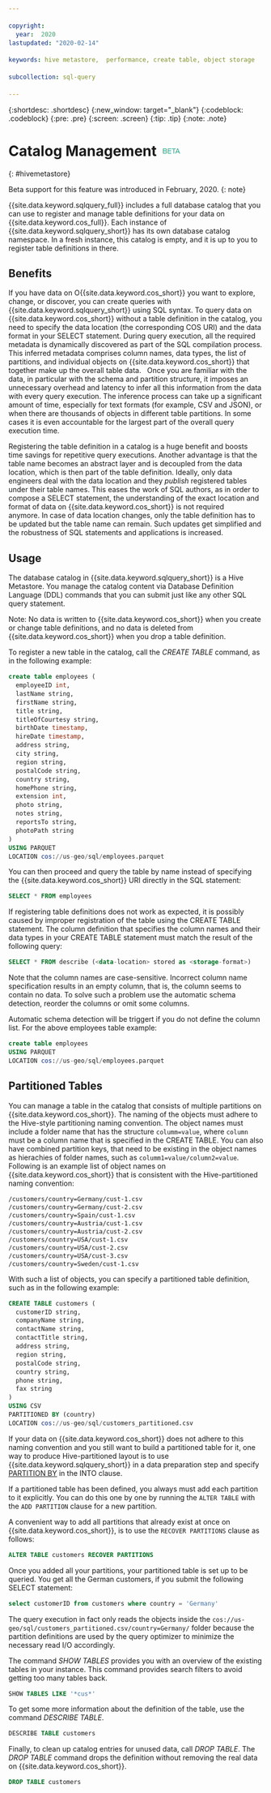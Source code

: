 ```yaml
---

copyright:
  year:  2020
lastupdated: "2020-02-14"

keywords: hive metastore,  performance, create table, object storage

subcollection: sql-query

---
```


{:shortdesc: .shortdesc}
{:new_window: target="_blank"}
{:codeblock: .codeblock}
{:pre: .pre}
{:screen: .screen}
{:tip: .tip}
{:note: .note}


# Catalog Management ![Beta](beta.png)
{: #hivemetastore}

Beta support for this feature was introduced in February, 2020.
{: note}

{{site.data.keyword.sqlquery_full}} includes a full database catalog that you can use to register and manage table definitions for your data on {{site.data.keyword.cos_full}}. Each instance of {{site.data.keyword.sqlquery_short}} has its own database catalog namespace. In a fresh instance, this catalog is empty, and it is up to you to register table definitions in there.

## Benefits

If you have data on O{{site.data.keyword.cos_short}} you want to explore, change, or discover, you can create queries with {{site.data.keyword.sqlquery_short}} using SQL syntax. To query data on {{site.data.keyword.cos_short}} without a table definition in the catalog, you need to specify the data location (the corresponding COS URI) and the data format in your SELECT statement. During query execution, all the required metadata is dynamically discovered as part of the SQL compilation process. This inferred metadata comprises column names, data types, the list of partitions, and individual objects on {{site.data.keyword.cos_short}} that together make up the overall table data.
 
Once you are familiar with the data, in particular with the schema and partition structure, it imposes an unnecessary overhead and latency to infer all this information from the data with every query execution. The inference process can take up a significant amount of time, especially for text formats (for example, CSV and JSON), or when there are thousands of objects in different table partitions. In some cases it is even accountable for the largest part of the overall query execution time. 

Registering the table definition in a catalog is a huge benefit and boosts time savings for repetitive query executions. Another advantage is that the table name becomes an abstract layer and is decoupled from the data location, which is then part of the table definition. Ideally, only data engineers deal with the data location and they *publish* registered tables under their table names. This eases the work of SQL authors, as in order to compose a SELECT statement, the understanding of the exact location and format of data on {{site.data.keyword.cos_short}} is not required anymore. In case of data location changes, only the table definition has to be updated but the table name can remain. Such updates get simplified and the robustness of SQL statements and applications is increased. 

## Usage

The database catalog in {{site.data.keyword.sqlquery_short}} is a Hive Metastore. You manage the catalog content via Database Definition Language (DDL) commands that you can submit just like any other SQL query statement.

Note: No data is written to {{site.data.keyword.cos_short}} when you create or change table definitions, and no data is deleted from {{site.data.keyword.cos_short}} when you drop a table definition.

To register a new table in the catalog, call the *CREATE TABLE* command, as in the following example:

```sql
create table employees (
  employeeID int,
  lastName string,
  firstName string,
  title string,
  titleOfCourtesy string,
  birthDate timestamp,
  hireDate timestamp,
  address string,
  city string,
  region string,
  postalCode string,
  country string,
  homePhone string,
  extension int,
  photo string,
  notes string,
  reportsTo string,
  photoPath string
)
USING PARQUET
LOCATION cos://us-geo/sql/employees.parquet
```

You can then proceed and query the table by name instead of specifying the {{site.data.keyword.cos_short}} URI directly in the SQL statement:

```sql
SELECT * FROM employees
```

If registering table definitions does not work as expected, it is possibly caused by improper registration of the table using the CREATE TABLE statement. The column definition that specifies the column names and their data types in your CREATE TABLE statement must match the result of the following query:

```sql
SELECT * FROM describe (<data-location> stored as <storage-format>)
```
Note that the column names are case-sensitive. Incorrect column name specification results in an empty column, that is, the column seems to contain no data. To solve such a problem use the automatic schema detection, reorder the columns or omit some columns.

Automatic schema detection will be triggert if you do not define the column list. For the above employees table example:

```sql
create table employees 
USING PARQUET
LOCATION cos://us-geo/sql/employees.parquet
```

## Partitioned Tables

You can manage a table in the catalog that consists of multiple partitions on {{site.data.keyword.cos_short}}. The naming of the objects must adhere to the Hive-style partitioning naming convention. The object names must include a folder name that has the structure `columm=value`, where `column` must be a column name that is specified in the CREATE TABLE. You can also have combined partition keys, that need to be existing in the object names as hierachies of folder names, such as `columm1=value/column2=value`. Following is an example list of object names on {{site.data.keyword.cos_short}} that is consistent with the Hive-partitioned naming convention:

```
/customers/country=Germany/cust-1.csv
/customers/country=Germany/cust-2.csv
/customers/country=Spain/cust-1.csv
/customers/country=Austria/cust-1.csv
/customers/country=Austria/cust-2.csv
/customers/country=USA/cust-1.csv
/customers/country=USA/cust-2.csv
/customers/country=USA/cust-3.csv
/customers/country=Sweden/cust-1.csv
```

With such a list of objects, you can specify a partitioned table definition, such as in the following example:

```sql
CREATE TABLE customers (
  customerID string,
  companyName string,
  contactName string,
  contactTitle string,
  address string,
  region string,
  postalCode string,
  country string,
  phone string,
  fax string
)
USING CSV
PARTITIONED BY (country)
LOCATION cos://us-geo/sql/customers_partitioned.csv
```

If your data on {{site.data.keyword.cos_short}} does not adhere to this naming convention and you still want to build a partitioned table for it, one way to produce Hive-partitioned layout is to use {{site.data.keyword.sqlquery_short}} in a data preparation step and specify [PARTITION BY](https://cloud.ibm.com/docs/services/sql-query?topic=sql-query-sql-reference#partitionedClause) in the INTO clause.

If a partitioned table has been defined, you always must add each partition to it explicitly. You can do this one by one by running the
`ALTER TABLE` with the `ADD PARTITION` clause for a new partition.

A convenient way to add all partitions that already exist at once on {{site.data.keyword.cos_short}}, is to use the `RECOVER PARTITIONS` clause as follows:

```sql
ALTER TABLE customers RECOVER PARTITIONS
```

Once you added all your partitions, your partitioned table is set up to be queried. You get all the German customers, if you submit the following SELECT statement:

```sql
select customerID from customers where country = 'Germany'
```

The query execution in fact only reads the  objects inside the `cos://us-geo/sql/customers_partitioned.csv/country=Germany/` folder 
because the partition definitions are used by the query optimizer to minimize the necessary read I/O accordingly.

The command *SHOW TABLES* provides you with an overview of the existing tables in your instance. 
This command provides search filters to avoid getting too many tables back.

```sql
SHOW TABLES LIKE '*cus*'
```

To get some more information about the definition of the table, use the command *DESCRIBE TABLE*. 

```sql
DESCRIBE TABLE customers
```

Finally, to clean up catalog entries for unused data, call *DROP TABLE*. 
The *DROP TABLE* command drops the definition without removing the real data on {{site.data.keyword.cos_short}}.

```sql
DROP TABLE customers
```
